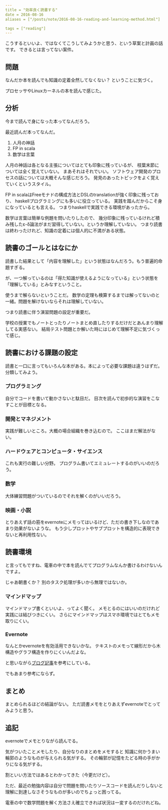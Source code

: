 ```yaml
---
title = "効率良く読書する"
date = 2016-08-16
aliases = ["/posts/note/2016-08-16-reading-and-learning-method.html"]

tags = ["reading"]
---
```


こうするといいよ、ではなくてこうしてみようかと思う、という草案と計画の話です。
できるとは言ってない案件。

## 問題

なんだか本を読んでも知識の定着全然してなくない？
ということに気づく。

プロセッサやLinuxカーネルの本を読んで感じた。

## 分析

今まで読んで身になった本ってなんだろう。

最近読んだ本ってなんだ。

1. 人月の神話
2. FP in scala
3. 数学は言葉

人月の神話は各となる主張についてはとても印象に残っているが、
枝葉末節については全く覚えていない。
まあそれはそれでいい。
ソフトウェア開発のプロセスの話については大概そんな感じだろう。
発見のあったトピックをよく覚えていくというスタイル。

FP in scalaはFreeモナドの構成方法とDSLのtranslationが強く印象に残っており、
haskellプログラミングにも多いに役立っている。
実践を踏んだからこそ身になっているとも言える。
つまりhaskellで実践できる環境があったから。

数学は言葉は簡単な例題を問いたりしたので、
幾分印象に残っているけれど積み残したε-δ論法がまだ習得していない。というか理解していない。
つまり読書は終わったけれど、知識の定着には個人的に不満がある状態。

## 読書のゴールとはなにか

読書した結果として「内容を理解した」という状態はなんだろう。もう普遍的命題すぎる。

が、一つ解っているのは「得た知識が使えるようになっている」という状態を「理解している」とみなすということ。

使うまで解らないということだ。
数学の定理も検算するまでは解ってないのと一緒。問題を解けないならそれは理解していない。

つまり読書に伴う演習問題の設定が重要だ。

学校の授業でもノートとったりノートまとめ直したりするだけだとあんまり理解してる実感ない。
結局テスト問題とか解いた時にはじめて理解不足に気づくって感じ。

## 読書における課題の設定

読書と一口に言ってもいろんな本がある。本によって必要な課題は違うはずだ。分類してみよう。

### プログラミング

自分でコードを書いて動かさないと駄目だ。
目次を読んで初歩的な演習をこなすことが目標となる。

### 開発とマネジメント

実践が難しいところ。大概の場合組織を巻き込むので。
ここはまだ解法がない。

### ハードウェアとコンピュータ・サイエンス

これも実行の難しい分野。
プログラム書いてエミュレートするのがいいのだろう。

### 数学

大体練習問題がついているのでそれを解くのがいいだろう。

### 映画・小説

とりあえず話の筋をevernoteにメモってはいるけど、ただの書き下しなのであまり効果がないような。
もう少しプロットやサブプロットを構造的に表現できないと再利用性ない。

## 読書環境

と言ってもですね、電車の中で本を読んでてプログラムなんか書けるわけないんですよ。

じゃあ朝書くか？
別のタスク処理が多いから無理ではないか。

### マインドマップ

マインドマップ書くといいよ、ってよく聞く。
メモとるのにはいいのだけれど実践には結びつきにくい。
さらにマインドマップはスマホ環境ではとてもメモ取りにくい。

### Evernote

なんとかevernoteを有効活用できないかな。
テキストのメモって線形だから木構造やグラフ構造を作りにくいんだよな。

と思いながら[ブログ記事](http://www.lifehacker.jp/2015/10/151010_evernote_5.html)を参考にしている。

でもあまり参考にならず。

## まとめ

まとめられるほどの結論がない。
ただ読書メモをとりあえずevernoteでとってみようと思う。

## 追記

evernoteでメモとりながら読んでる。

気がついたことメモしたり、自分なりのまとめをメモすると
知識に何かうまい輪郭のようなものが与えられる気がする。
その輪郭が記憶をたどる時の手がかりになる気がする。

割といい方法ではあるとわかってきた（今更だけど）。

ただ、最近の勉強内容は自分で問題を問いたりソースコードを読んだりしないと
理解に到達しなさそうなものが多いのでちょっと困ってる。

電車の中で数学問題を解く方法さえ確立できれば状況は一変するのだけれどね。
